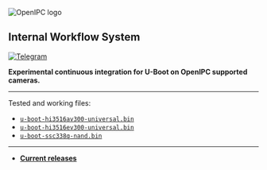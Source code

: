 ![OpenIPC logo][logo]

## Internal Workflow System

[![Telegram](https://openipc.org/images/telegram_button.svg)][telegram]

**Experimental continuous integration for U-Boot on OpenIPC supported cameras.**

---

Tested and working files:
  - [`u-boot-hi3516av300-universal.bin`](https://github.com/OpenIPC/distributor/releases/download/Build/u-boot-hi3516av300-universal.bin)
  - [`u-boot-hi3516ev300-universal.bin`](https://github.com/OpenIPC/distributor/releases/download/Build/u-boot-hi3516ev300-universal.bin)
  - [`u-boot-ssc338q-nand.bin`](https://github.com/OpenIPC/distributor/releases/download/Build/u-boot-ssc338q-nand.bin)

---

- **[Current releases](https://github.com/openipc/distributor/releases)**

[logo]: https://openipc.org/assets/openipc-logo-black.svg
[telegram]: https://t.me/OpenIPC
